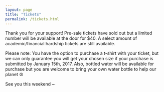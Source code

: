 ```yaml
---
layout: page
title: "Tickets"
permalink: /tickets.html
---
```


Thank you for your support! Pre-sale tickets have sold out but a limited number will be available at the door for $40. A select amount of academic/financial hardship tickets are still available.

Please note: You have the option to purchase a t-shirt with your ticket, but we can only guarantee you will get your chosen size if your purchase is submitted by January 15th, 2017. Also, bottled water will be available for purchase but you are welcome to bring your own water bottle to help our planet ☮

See you this weekend ~ 
